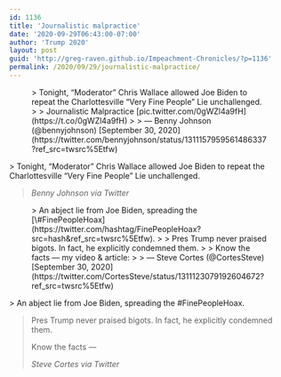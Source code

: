 ```yaml
---
id: 1136
title: 'Journalistic malpractice'
date: '2020-09-29T06:43:00-07:00'
author: 'Trump 2020'
layout: post
guid: 'http://greg-raven.github.io/Impeachment-Chronicles/?p=1136'
permalink: /2020/09/29/journalistic-malpractice/
---
```


<figure class="wp-block-embed is-type-rich is-provider-twitter wp-block-embed-twitter"><div class="wp-block-embed__wrapper">> Tonight, “Moderator” Chris Wallace allowed Joe Biden to repeat the Charlottesville “Very Fine People” Lie unchallenged.  
>   
> Journalistic Malpractice [pic.twitter.com/0gWZl4a9fH](https://t.co/0gWZl4a9fH)
> 
> — Benny Johnson (@bennyjohnson) [September 30, 2020](https://twitter.com/bennyjohnson/status/1311157959561486337?ref_src=twsrc%5Etfw)

<script async="" charset="utf-8" src="https://platform.twitter.com/widgets.js"></script></div></figure>> Tonight, “Moderator” Chris Wallace allowed Joe Biden to repeat the Charlottesville “Very Fine People” Lie unchallenged.
> 
> <cite>Benny Johnson via Twitter</cite>

<figure class="wp-block-embed is-type-rich is-provider-twitter wp-block-embed-twitter"><div class="wp-block-embed__wrapper">> An abject lie from Joe Biden, spreading the [\#FinePeopleHoax](https://twitter.com/hashtag/FinePeopleHoax?src=hash&ref_src=twsrc%5Etfw).  
>   
> Pres Trump never praised bigots. In fact, he explicitly condemned them.   
>   
> Know the facts — my video &amp; article:<https://t.co/oiA5hY1TKv> <https://t.co/LNFIrDd5uZ>
> 
> — Steve Cortes (@CortesSteve) [September 30, 2020](https://twitter.com/CortesSteve/status/1311123079192604672?ref_src=twsrc%5Etfw)

<script async="" charset="utf-8" src="https://platform.twitter.com/widgets.js"></script></div></figure>> An abject lie from Joe Biden, spreading the #FinePeopleHoax.
> 
> Pres Trump never praised bigots. In fact, he explicitly condemned them.
> 
> Know the facts —
> 
> <cite>Steve Cortes via Twitter</cite>
